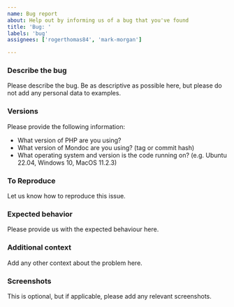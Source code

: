 ```yaml
---
name: Bug report
about: Help out by informing us of a bug that you've found
title: 'Bug: '
labels: 'bug'
assignees: ['rogerthomas84', 'mark-morgan']

---
```


### Describe the bug

Please describe the bug. Be as descriptive as possible here, but please do not add any personal data to examples.

### Versions

Please provide the following information:

  * What version of PHP are you using?
  * What version of Mondoc are you using? (tag or commit hash)
  * What operating system and version is the code running on? (e.g. Ubuntu 22.04, Windows 10, MacOS 11.2.3)

### To Reproduce

Let us know how to reproduce this issue.

### Expected behavior

Please provide us with the expected behaviour here.

### Additional context

Add any other context about the problem here.

### Screenshots

This is optional, but if applicable, please add any relevant screenshots.
